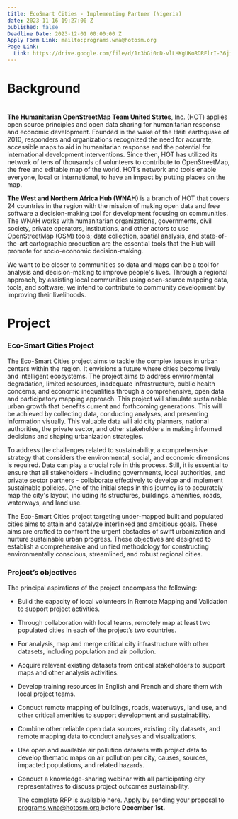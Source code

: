 ```yaml
---
title: EcoSmart Cities - Implementing Partner (Nigeria)
date: 2023-11-16 19:27:00 Z
published: false
Deadline Date: 2023-12-01 00:00:00 Z
Apply Form Link: mailto:programs.wna@hotosm.org
Page Link:
  Link: https://drive.google.com/file/d/1r3bGi0cD-vlLHKgUKoRDRFlrI-36jiao/view?usp=drive_link
---
```


# **Background**

# 

**The Humanitarian OpenStreetMap Team United States**, Inc. (HOT) applies open source principles and open data sharing for humanitarian response and economic development. Founded in the wake of the Haiti earthquake of 2010, responders and organizations recognized the need for accurate, accessible maps to aid in humanitarian response and the potential for international development interventions. Since then, HOT has utilized its network of tens of thousands of volunteers to contribute to OpenStreetMap, the free and editable map of the world. HOT’s network and tools enable everyone, local or international, to have an impact by putting places on the map.

**The West and Northern Africa Hub (WNAH)** is a branch of HOT that covers 24 countries in the region with the mission of making open data and free software a decision-making tool for development focusing on communities. The WNAH works with humanitarian organizations, governments, civil society, private operators, institutions, and other actors to use OpenStreetMap (OSM) tools; data collection, spatial analysis, and state-of-the-art cartographic production are the essential tools that the Hub will promote for socio-economic decision-making.

We want to be closer to communities so data and maps can be a tool for analysis and decision-making to improve people's lives. Through a regional approach, by assisting local communities using open-source mapping data, tools, and software, we intend to contribute to community development by improving their livelihoods.

# **Project**

### Eco-Smart Cities Project


The Eco-Smart Cities project aims to tackle the complex issues in urban centers within the region. It envisions a future where cities become lively and intelligent ecosystems. The project aims to address environmental degradation, limited resources, inadequate infrastructure, public health concerns, and economic inequalities through a comprehensive, open data and participatory mapping approach. This project will stimulate sustainable urban growth that benefits current and forthcoming generations. This will be achieved by collecting data, conducting analyses, and presenting information visually. This valuable data will aid city planners, national authorities, the private sector, and other stakeholders in making informed decisions and shaping urbanization strategies.

To address the challenges related to sustainability, a comprehensive strategy that considers the environmental, social, and economic dimensions is required. Data can play a crucial role in this process. Still, it is essential to ensure that all stakeholders - including governments, local authorities, and private sector partners - collaborate effectively to develop and implement sustainable policies. One of the initial steps in this journey is to accurately map the city's layout, including its structures, buildings, amenities, roads, waterways, and land use.

The Eco-Smart Cities project targeting under-mapped built and populated cities aims to attain and catalyze interlinked and ambitious goals. These aims are crafted to confront the urgent obstacles of swift urbanization and nurture sustainable urban progress. These objectives are designed to establish a comprehensive and unified methodology for constructing environmentally conscious, streamlined, and robust regional cities.

### Project’s objectives

The principal aspirations of the project encompass the following:

* Build the capacity of local volunteers in Remote Mapping and Validation to support project activities.

* Through collaboration with local teams, remotely map at least two populated cities in each of the project’s two countries.

* For analysis, map and merge critical city infrastructure with other datasets, including population and air pollution.

* Acquire relevant existing datasets from critical stakeholders to support maps and other analysis activities.

* Develop training resources in English and French and share them with local project teams.

* Conduct remote mapping of buildings, roads, waterways, land use, and other critical amenities to support development and sustainability.

* Combine other reliable open data sources, existing city datasets, and remote mapping data to conduct analyses and visualizations.

* Use open and available air pollution datasets with project data to develop thematic maps on air pollution per city, causes, sources, impacted populations, and related hazards.

* Conduct a knowledge-sharing webinar with all participating city representatives to discuss project outcomes sustainability.

  The complete RFP is available here. Apply by sending your proposal to [programs.wna@hotosm.org ](programs.wna@hotosm.org)before **December 1st.**